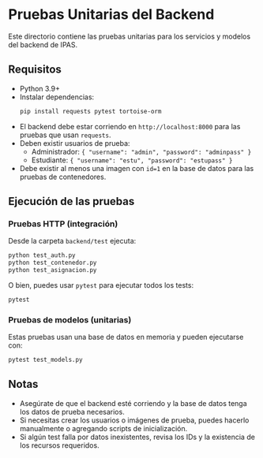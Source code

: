 # Pruebas Unitarias del Backend

Este directorio contiene las pruebas unitarias para los servicios y modelos del backend de IPAS.

## Requisitos

- Python 3.9+
- Instalar dependencias:
  ```bash
  pip install requests pytest tortoise-orm
  ```
- El backend debe estar corriendo en `http://localhost:8000` para las pruebas que usan `requests`.
- Deben existir usuarios de prueba:
  - Administrador: `{ "username": "admin", "password": "adminpass" }`
  - Estudiante: `{ "username": "estu", "password": "estupass" }`
- Debe existir al menos una imagen con `id=1` en la base de datos para las pruebas de contenedores.

## Ejecución de las pruebas

### Pruebas HTTP (integración)

Desde la carpeta `backend/test` ejecuta:

```bash
python test_auth.py
python test_contenedor.py
python test_asignacion.py
```

O bien, puedes usar `pytest` para ejecutar todos los tests:

```bash
pytest
```

### Pruebas de modelos (unitarias)

Estas pruebas usan una base de datos en memoria y pueden ejecutarse con:

```bash
pytest test_models.py
```

## Notas
- Asegúrate de que el backend esté corriendo y la base de datos tenga los datos de prueba necesarios.
- Si necesitas crear los usuarios o imágenes de prueba, puedes hacerlo manualmente o agregando scripts de inicialización.
- Si algún test falla por datos inexistentes, revisa los IDs y la existencia de los recursos requeridos. 